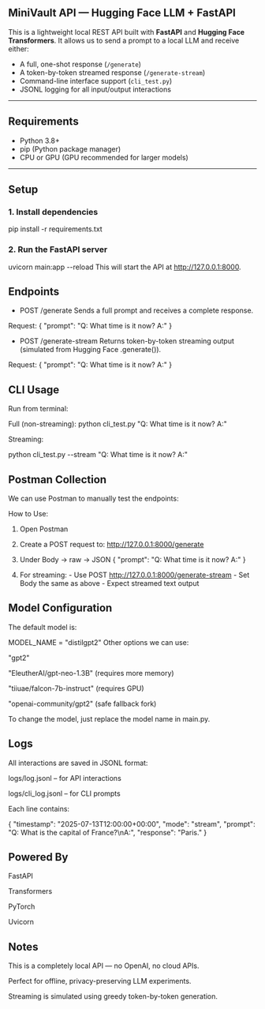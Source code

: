 ## MiniVault API — Hugging Face LLM + FastAPI

This is a lightweight local REST API built with **FastAPI** and **Hugging Face Transformers**. It allows us to send a prompt to a local LLM and receive either:

- A full, one-shot response (`/generate`)
- A token-by-token streamed response (`/generate-stream`)
- Command-line interface support (`cli_test.py`)
- JSONL logging for all input/output interactions

---

## Requirements

- Python 3.8+
- pip (Python package manager)
- CPU or GPU (GPU recommended for larger models)

---

## Setup

### 1. Install dependencies

pip install -r requirements.txt

### 2. Run the FastAPI server

uvicorn main:app --reload
This will start the API at http://127.0.0.1:8000.

## Endpoints
- POST /generate
Sends a full prompt and receives a complete response.

Request: { "prompt": "Q: What time is it now? A:" }

- POST /generate-stream
Returns token-by-token streaming output (simulated from Hugging Face .generate()).

Request: { "prompt": "Q: What time is it now? A:" }

## CLI Usage
Run from terminal:

Full (non-streaming):
python cli_test.py "Q: What time is it now? A:"

Streaming:

python cli_test.py --stream "Q: What time is it now? A:"

## Postman Collection
We can use Postman to manually test the endpoints:

How to Use:
  1. Open Postman
  2. Create a POST request to:
        http://127.0.0.1:8000/generate
  3. Under Body → raw → JSON
        { "prompt": "Q: What time is it now? A:" }

  4. For streaming:
    - Use POST http://127.0.0.1:8000/generate-stream
    - Set Body the same as above
    - Expect streamed text output

## Model Configuration
The default model is:

MODEL_NAME = "distilgpt2"
Other options we can use:

"gpt2"

"EleutherAI/gpt-neo-1.3B" (requires more memory)

"tiiuae/falcon-7b-instruct" (requires GPU)

"openai-community/gpt2" (safe fallback fork)

To change the model, just replace the model name in main.py.

## Logs
All interactions are saved in JSONL format:

logs/log.jsonl – for API interactions

logs/cli_log.jsonl – for CLI prompts

Each line contains:

{
  "timestamp": "2025-07-13T12:00:00+00:00",
  "mode": "stream",
  "prompt": "Q: What is the capital of France?\nA:",
  "response": "Paris."
}

## Powered By
FastAPI

Transformers

PyTorch

Uvicorn

## Notes
This is a completely local API — no OpenAI, no cloud APIs.

Perfect for offline, privacy-preserving LLM experiments.

Streaming is simulated using greedy token-by-token generation.
